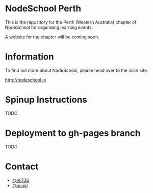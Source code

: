 # NodeSchool Perth

This is the repository for the Perth (Western Australia) chapter of NodeSchool for organising learning events.

A website for the chapter will be coming soon.

# Information

To find out more about NodeSchool, please head over to the main site.

http://nodeschool.io

# Spinup Instructions

TODO

# Deployment to gh-pages branch

TODO

# Contact

- [@nii236](http://github.com/nii236)
- [@miqid](http://github.com/miqid)
